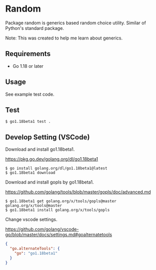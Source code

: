 # Random

Package random is generics based random choice utility.
Similar of Python's standard package.

Note: This was created to help me learn about generics.

## Requirements

- Go 1.18 or later

## Usage

See example test code.

## Test

```console
$ go1.18beta1 test .
```

## Develop Setting (VSCode)

Download and install go1.18beta1.

https://pkg.go.dev/golang.org/dl/go1.18beta1

```console
$ go install golang.org/dl/go1.18beta1@latest
$ go1.18beta1 download
```

Download and install gopls by go1.18beta1.

https://github.com/golang/tools/blob/master/gopls/doc/advanced.md

```console
$ go1.18beta1 get golang.org/x/tools/gopls@master golang.org/x/tools@master
$ go1.18beta1 install golang.org/x/tools/gopls
```

Change vscode settings.

https://github.com/golang/vscode-go/blob/master/docs/settings.md#goalternatetools

```json
{
  "go.alternateTools": {
    "go": "go1.18beta1"
  }
}
```
